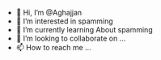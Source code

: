 - 👋 Hi, I’m @Aghajjan
- 👀 I’m interested in spamming
- 🌱 I’m currently learning About spamming
- 💞️ I’m looking to collaborate on ...
- 📫 How to reach me ...

<!---
Aghajjan/Aghajjan is a ✨ special ✨ repository because its `README.md` (this file) appears on your GitHub profile.
You can click the Preview link to take a look at your changes.
--->
